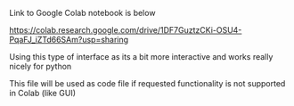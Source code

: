 Link to Google Colab notebook is below

https://colab.research.google.com/drive/1DF7GuztzCKi-OSU4-PqaFJ_iZTd66SAm?usp=sharing

Using this type of interface as its a bit more interactive and works really nicely for python


This file will be used as code file if requested functionality is not supported in Colab (like GUI)
